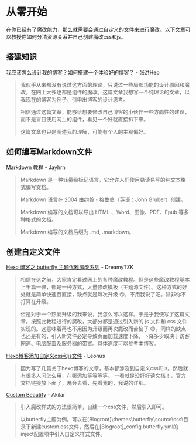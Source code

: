 # 从零开始

在你已经有了魔改能力，那么就需要会通过自定义的文件来进行魔改。以下文章可以教授你如何分清资源关系并自己创建魔改css和js。

## 搭建知识

[我应该怎么设计我的博客？如何搭建一个体验好的博客？](https://blog.zhheo.com/p/30c885b3.html) - 张洪Heo

> 我似乎从来都没有说过这方面的理论，只说过一些局部功能的设计原因和魔改。在网上大多也都是组件的魔改。这篇文章我想写一个纯理论的文章，以我现在的博客为例子，引申出博客的设计思考。
>
> 相信通过这篇文章，能够给想要修改自己博客的小伙伴一些方向性的建议，而不是盲目使用网上的组件，看见一个好就直接扒下来。
>
> 这篇文章也只是阐述我的理解，可能有个人的主观偏好。

## 如何编写Markdown文件

[Markdown 教程](https://blog.jayhrn.com/posts/7b74/) - Jayhrn

> Markdown 是一种轻量级标记语言，它允许人们使用易读易写的纯文本格式编写文档。
>
> Markdown 语言在 2004 由约翰・格鲁伯（英语：John Gruber）创建。
>
> Markdown 编写的文档可以导出 HTML 、Word、图像、PDF、Epub 等多种格式的文档。
>
> Markdown 编写的文档后缀为 .md, .markdown。

## 创建自定义文件

[Hexo 博客之 butterfly 主题优雅魔改系列](https://www.antmoe.com/posts/a811d614/) - DreamyTZK

> 相信在这之前，大家肯定看过网上的各种魔改教程。但是这些魔改教程基本上千篇一律，都是一种方式，大量修改模板（主题源文件）。这种方式的好处就是简单快速且直接，缺点就是每次升级 😏，不用我说了吧。除非你不打算在升级。
>
> 但是对于一个热爱升级的我来说，我怎么可以这样。于是乎我便写了这篇文章。按照此教程进行的魔改，大部分都是通过引入新的 js 文件和 css 文件实现的。这意味着再也不用因为升级而再次魔改而苦恼了 😄。同样的缺点也还是有的，引入新文件必定导致页面加载速度下降，下降多少取决于访客网速、电脑配置及服务器的带宽。具体速度可以参考本博客。

[Hexo博客添加自定义css和js文件](https://blog.leonus.cn/2022/custom.html) - Leonus

> 因为写了几篇关于hexo博客的文章，基本都涉及到自定义css和js。然后就有很多人问怎么用，在哪添加等等等等。
一看就是没好好读文档！，官方文档链接放下面了，晚会去看，先看我的，我说的详细。

[Custom Beautify](https://akilar.top/posts/ebf20e02/) - Akilar

> 引入魔改样式的方法很简单，自建一个css文件，然后引入即可。
>
> 以butterfly主题为例。可以在[Blogroot]\themes\butterfly\source\css\目录下新建custom.css文件，然后在[Blogroot]\_config.butterfly.yml的inject配置项中引入自定义样式文件。